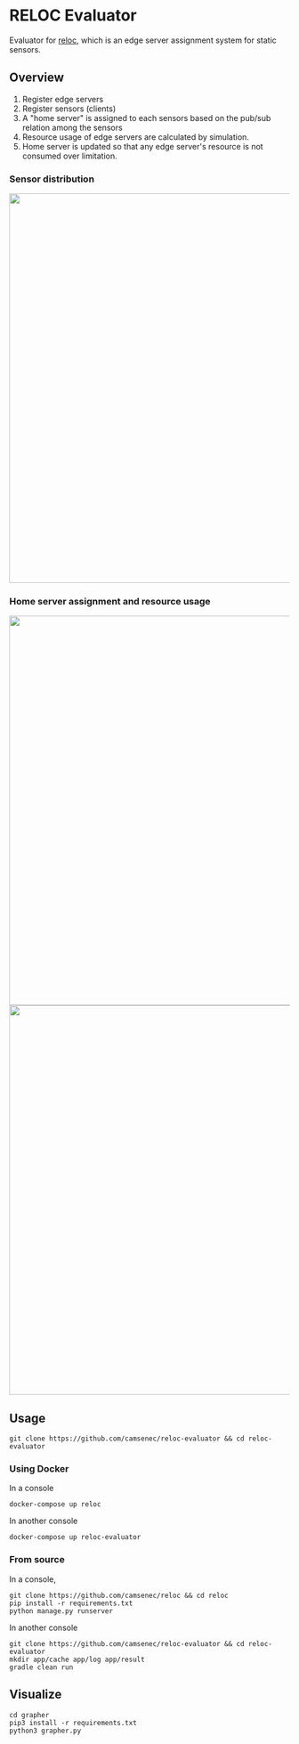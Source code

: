 # RELOC Evaluator

Evaluator for [reloc](https://github.com/camsenec/reloc), which is an edge server assignment system for static sensors.



## Overview

1. Register edge servers
2. Register sensors (clients)
3. A "home server" is assigned to each sensors based on the pub/sub relation among the sensors
4. Resource usage of edge servers are calculated by simulation.
5. Home server is updated so that any edge server's resource is not consumed over limitation.



### Sensor distribution

<div align="center"><img width=700px src="https://reloc.s3.eu-north-1.amazonaws.com/client_distribution.png"></div>



### Home server assignment and resource usage

<div align="center"><img width=700px src="https://reloc.s3.eu-north-1.amazonaws.com/used.png"></div>



<div align="center"><img width=700px src="https://reloc.s3.eu-north-1.amazonaws.com/cp.png"></div>





## Usage

```
git clone https://github.com/camsenec/reloc-evaluator && cd reloc-evaluator
```

### Using Docker

In a console

```
docker-compose up reloc
```

In another console

```
docker-compose up reloc-evaluator
```



### From source

In a console,

```
git clone https://github.com/camsenec/reloc && cd reloc
pip install -r requirements.txt
python manage.py runserver
```



In another console

```
git clone https://github.com/camsenec/reloc-evaluator && cd reloc-evaluator
mkdir app/cache app/log app/result
gradle clean run
```



## Visualize

```
cd grapher
pip3 install -r requirements.txt
python3 grapher.py
```

